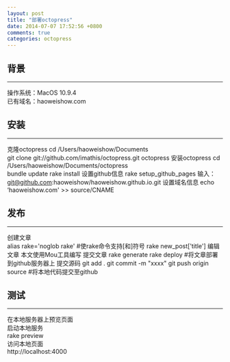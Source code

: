 ```yaml
---
layout: post
title: "部署octopress"
date: 2014-07-07 17:52:56 +0800
comments: true
categories: octopress
---
```

## 背景
***
操作系统：MacOS 10.9.4  
已有域名：haoweishow.com

## 安装
***
克隆octopress
    cd /Users/haoweishow/Documents  
    git clone git://github.com/imathis/octopress.git octopress
安装octopress
    cd /Users/haoweishow/Documents/octopress  
    bundle update
    rake install
设置github信息
    rake setup_github_pages
    输入：git@github.com:haoweishow/haoweishow.github.io.git
设置域名信息
    echo ‘haoweishow.com' >> source/CNAME

## 发布
***
创建文章  
    alias rake='noglob rake'  #使rake命令支持[和]符号
    rake new_post['title']
编辑文章
    本文使用Mou工具编写
提交文章
    rake generate
    rake deploy               #将文章部署到github服务器上
提交源码
    git add .
    git commit -m "xxxx"
    git push origin source    #将本地代码提交至github

## 测试
***
在本地服务器上预览页面  
启动本地服务  
    rake preview  
访问本地页面  
    http://localhost:4000
